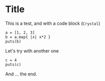 # Title

This is a test, and with
a code block (`Crystal`)

```crystal
a = [1, 2, 3]
b = a.map{ |x| x*2 }
puts(b)
```

Let's try with another one

```crystal
c = 4
puts(c)
```

And ... the end.
